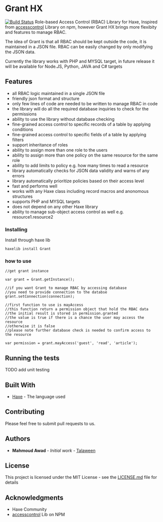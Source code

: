# Grant HX  
<a href="#"><img src="https://img.shields.io/travis/onury/accesscontrol.svg?branch=master&style=flat-square" alt="Build Status" /></a>
Role-based Access Control (RBAC) Library for Haxe, Inspired from [accesscontrol](https://www.npmjs.com/package/accesscontrol) Library on npm, however Grant HX brings more flexibity and features to manage RBAC.

The idea of Grant is that all RBAC should be kept outside the code, it is maintained in a JSON file. RBAC can be easily changed by only modifying the JSON data.

Currently the library works with PHP and MYSQL target, in future release it will be available for Node.JS, Python, JAVA and C# targets

## Features

* all RBAC logic maintained in a single JSON file
* friendly json format and structure
* only few lines of code are needed to be written to manage RBAC in code
* the library will do all the required database inquiries to check for the permissions
* ability to use the library without database checking
* fine-grained access control to specific records of a table by applying conditions 
* fine-grained access control to specific fields of a table by applying filters
* support inheritance of roles
* ability to assign more than one role to the users
* ability to assign more than one policy on the same resource for the same role
* ability to add limits to policy e.g. how many times to read a resource
* library automatically checks for JSON data validity and warns of any errors
* library automatically prioritize policies based on their access level
* fast and performs well
* works with any Haxe class including record macros and anonomous structures
* supports PHP and MYSQL targets
* does not depend on any other Haxe library
* ability to manage sub-object access control as well e.g. resource1.resource2

### Installing

Install through haxe lib

```
haxelib install Grant
```
### how to use

```
//get grant instance

var grant = Grant.getInstance();

//if you want Grant to manage RBAC by accessing database 
//you need to provide connection to the databse
grant.setConnection(connection);

//first function to use is mayAccess
//this function return a permission object that hold the RBAC data
//the initial result is stored in permission.granted 
//the value is true if there is a chance the user may access the resource
//otherwise it is false
//please note further database check is needed to confirm access to the resource

var permission = grant.mayAccess('guest', 'read', 'article');

```

## Running the tests

TODO add unit testing

## Built With

* [Haxe](http://www.haxe.org/) - The language used

## Contributing

Please feel free to submit pull requests to us.


## Authors

* **Mahmoud Awad** - *Initial work* - [Talaween](https://github.com/talaween)

## License

This project is licensed under the MIT License - see the [LICENSE.md](LICENSE.md) file for details

## Acknowledgments

* Haxe Community
* [accesscontrol](https://www.npmjs.com/package/accesscontrol) Lib on NPM





